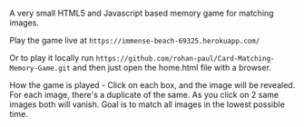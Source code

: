 A very small HTML5 and Javascript based memory game for matching images.

Play the game live at ``https://immense-beach-69325.herokuapp.com/``

Or to play it locally run ``https://github.com/rohan-paul/Card-Matching-Memory-Game.git`` and then just open the home.html file with a browser.

How the game is played - Click on each box, and the image will be revealed. For each image, there's a duplicate of the same. As you click on 2 same images both will vanish. Goal is to match all images in the lowest possible time.
